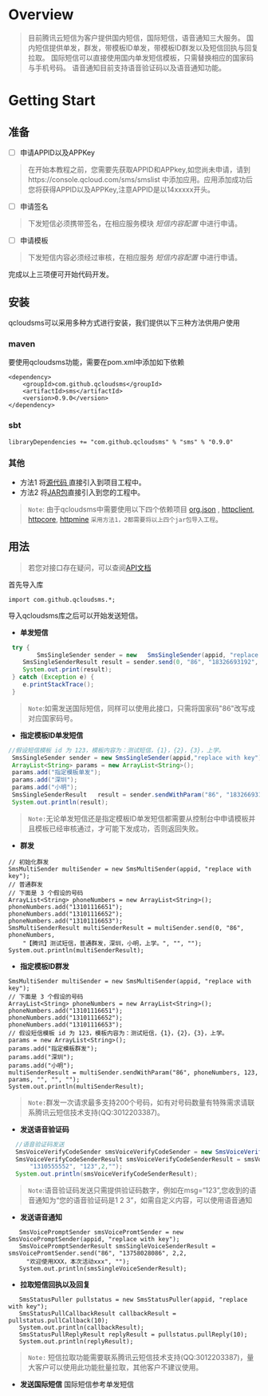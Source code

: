 # Overview
> 目前腾讯云短信为客户提供国内短信，国际短信，语音通知三大服务。
> 国内短信提供单发，群发，带模板ID单发，带模板ID群发以及短信回执与回复拉取。
> 国际短信可以直接使用国内单发短信模板，只需替换相应的国家码与手机号码。
> 语音通知目前支持语音验证码以及语音通知功能。
# Getting Start

## 准备
- [ ] 申请APPID以及APPKey
>在开始本教程之前，您需要先获取APPID和APPkey,如您尚未申请，请到https://console.qcloud.com/sms/smslist 中添加应用。应用添加成功后您将获得APPID以及APPKey,注意APPID是以14xxxxx开头。

- [ ] 申请签名
 > 下发短信必须携带签名，在相应服务模块 *短信内容配置*  中进行申请。

- [ ] 申请模板
 > 下发短信内容必须经过审核，在相应服务 *短信内容配置* 中进行申请。

完成以上三项便可开始代码开发。
## 安装
qcloudsms可以采用多种方式进行安装，我们提供以下三种方法供用户使用
### maven
 要使用qcloudsms功能，需要在pom.xml中添加如下依赖
```
<dependency>
  	<groupId>com.github.qcloudsms</groupId>
  	<artifactId>sms</artifactId>
  	<version>0.9.0</version>
</dependency>
```
### sbt

```
libraryDependencies += "com.github.qcloudsms" % "sms" % "0.9.0"
```

### 其他
- 方法1 
 将[源代码	](https://github.com/qcloudsms/qcloudsms_java/tree/master/src)直接引入到项目工程中。
- 方法2 
 将[JAR包]( http://maven.oa.com/nexus/content/groups/public/com/github/qcloudsms/sms/0.0.1/sms-0.0.1.jar)直接引入到您的工程中。
>`Note`:
由于qcloudsms中需要使用以下四个依赖项目
[org.json](http://central.maven.org/maven2/org/json/json/20170516/json-20170516.jar) , [httpclient](http://central.maven.org/maven2/org/apache/httpcomponents/httpclient/4.5.3/httpclient-4.5.3.jar), [httpcore](http://central.maven.org/maven2/org/apache/httpcomponents/httpcore/4.4.7/httpcore-4.4.7.jar), [httpmine](http://central.maven.org/maven2/org/apache/httpcomponents/httpmime/4.5.3/httpmime-4.5.3.jar)
`采用方法1，2都需要将以上四个jar包导入工程`。

## 用法

>若您对接口存在疑问，可以查阅[API文档](http://static.javadoc.io/com.github.qcloudsms/sms/0.0.1/index.html?com/github/qcloudsms/package-summary.html)

首先导入库
```
import com.github.qcloudsms.*;
```
导入qcloudsms库之后可以开始发送短信。

- **单发短信**
```java
 try {
        SmsSingleSender sender = new   SmsSingleSender(appid, "replace with key");
	SmsSingleSenderResult result = sender.send(0, "86", "18326693192", "【腾讯】验证码测试1234", "", "123");
	System.out.print(result);
 } catch (Exception e) {
	e.printStackTrace();
 }
```
> `Note`:如需发送国际短信，同样可以使用此接口，只需将国家码"86"改写成对应国家码号。
- **指定模板ID单发短信**
```java
//假设短信模板 id 为 123，模板内容为：测试短信，{1}，{2}，{3}，上学。
 SmsSingleSender sender = new SmsSingleSender(appid,"replace with key");
 ArrayList<String> params = new ArrayList<String>();
 params.add("指定模板单发");
 params.add("深圳");
 params.add("小明");
 SmsSingleSenderResult   result = sender.sendWithParam("86", "18326693192", 123, params, "", "", "");
 System.out.println(result);
```
> `Note:`无论单发短信还是指定模板ID单发短信都需要从控制台中申请模板并且模板已经审核通过，才可能下发成功，否则返回失败。

- **群发**
```
// 初始化群发
SmsMultiSender multiSender = new SmsMultiSender(appid, "replace with key");
// 普通群发
// 下面是 3 个假设的号码
ArrayList<String> phoneNumbers = new ArrayList<String>();
phoneNumbers.add("13101116651");
phoneNumbers.add("13101116652");
phoneNumbers.add("13101116653");
SmsMultiSenderResult multiSenderResult = multiSender.send(0, "86", phoneNumbers, 
	"【腾讯】测试短信，普通群发，深圳，小明，上学。", "", "");
System.out.println(multiSenderResult);
```
- **指定模板ID群发**
```
SmsMultiSender multiSender = new SmsMultiSender(appid, "replace with key");
// 下面是 3 个假设的号码
ArrayList<String> phoneNumbers = new ArrayList<String>();
phoneNumbers.add("13101116651");
phoneNumbers.add("13101116652");
phoneNumbers.add("13101116653");
// 假设短信模板 id 为 123，模板内容为：测试短信，{1}，{2}，{3}，上学。
params = new ArrayList<String>();
params.add("指定模板群发");
params.add("深圳");
params.add("小明");
multiSenderResult = multiSender.sendWithParam("86", phoneNumbers, 123, params, "", "", "");
System.out.println(multiSenderResult);
```
> `Note:`群发一次请求最多支持200个号码，如有对号码数量有特殊需求请联系腾讯云短信技术支持(QQ:3012203387)。

- **发送语音验证码**
```java
  //语音验证码发送
  SmsVoiceVerifyCodeSender smsVoiceVerifyCodeSender = new SmsVoiceVerifyCodeSender(appid, "replace with key");
  SmsVoiceVerifyCodeSenderResult smsVoiceVerifyCodeSenderResult = smsVoiceVerifyCodeSender.send("86",
      "1310555552", "123",2,"");
  System.out.println(smsVoiceVerifyCodeSenderResult);
```
>`Note`:语音验证码发送只需提供验证码数字，例如在msg=“123”,您收到的语音通知为“您的语音验证码是1 2 3”，如需自定义内容，可以使用语音通知

- **发送语音通知**
```
   SmsVoicePromptSender smsVoicePromtSender = new SmsVoicePromptSender(appid, "replace with key");
   SmsVoicePromptSenderResult smsSingleVoiceSenderResult = smsVoicePromtSender.send("86", "13758028086", 2,2,
     "欢迎使用XXX，本次活动xxx", "");
   System.out.println(smsSingleVoiceSenderResult);
```

- **拉取短信回执以及回复**
```
   SmsStatusPuller pullstatus = new SmsStatusPuller(appid, "replace with key");
   SmsStatusPullCallbackResult callbackResult = pullstatus.pullCallback(10);
   System.out.println(callbackResult);
   SmsStatusPullReplyResult replyResult = pullstatus.pullReply(10);
   System.out.println(replyResult);
```
> `Note:` 短信拉取功能需要联系腾讯云短信技术支持(QQ:3012203387)，量大客户可以使用此功能批量拉取，其他客户不建议使用。

- **发送国际短信**
国际短信参考单发短信


